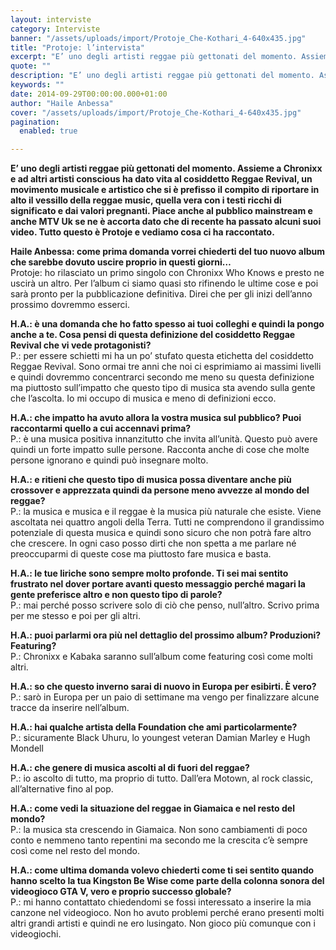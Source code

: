 ```yaml
---
layout: interviste
category: Interviste
banner: "/assets/uploads/import/Protoje_Che-Kothari_4-640x435.jpg"
title: "Protoje: l’intervista"
excerpt: "E’ uno degli artisti reggae più gettonati del momento. Assieme a Chronixx e ad altri artisti conscious ha dato vita al cosiddetto Reggae Revival, un movimento musicale e artistico che si è prefisso il compito di riportare in alto il vessillo della reggae music, quella vera con i testi ricchi di significato e dai valori…"
quote: ""
description: "E’ uno degli artisti reggae più gettonati del momento. Assieme a Chronixx e ad altri artisti conscious ha dato vita al cosiddetto Reggae Revival, un movimento musicale e artistico che si è prefisso il compito di riportare in alto il vessillo della reggae music, quella vera con i testi ricchi di significato e dai valori…"
keywords: ""
date: 2014-09-29T00:00:00.000+01:00
author: "Haile Anbessa"
cover: "/assets/uploads/import/Protoje_Che-Kothari_4-640x435.jpg"
pagination:
  enabled: true

---
```


**[](https://hotmc.com/wp-content/uploads/2014/09/Protoje%5FChe-Kothari%5F4.jpg)** 
**E’ uno degli artisti reggae più gettonati del momento. Assieme a Chronixx e ad altri artisti conscious ha dato vita al cosiddetto Reggae Revival, un movimento musicale e artistico che si è prefisso il compito di riportare in alto il vessillo della reggae music, quella vera con i testi ricchi di significato e dai valori pregnanti. Piace anche al pubblico mainstream e anche MTV Uk se ne è accorta dato che di recente ha passato alcuni suoi video. Tutto questo è Protoje e vediamo cosa ci ha raccontato.**

**Haile Anbessa: come prima domanda vorrei chiederti del tuo nuovo album che sarebbe dovuto uscire proprio in questi giorni…**  
Protoje: ho rilasciato un primo singolo con Chronixx Who Knows e presto ne uscirà un altro. Per l’album ci siamo quasi sto rifinendo le ultime cose e poi sarà pronto per la pubblicazione definitiva. Direi che per gli inizi dell’anno prossimo dovremmo esserci.

**H.A.: è una domanda che ho fatto spesso ai tuoi colleghi e quindi la pongo anche a te. Cosa pensi di questa definizione del cosiddetto Reggae Revival che vi vede protagonisti?**  
P.: per essere schietti mi ha un po’ stufato questa etichetta del cosiddetto Reggae Revival. Sono ormai tre anni che noi ci esprimiamo ai massimi livelli e quindi dovremmo concentrarci secondo me meno su questa definizione ma piuttosto sull’impatto che questo tipo di musica sta avendo sulla gente che l’ascolta. Io mi occupo di musica e meno di definizioni ecco.

**H.A.: che impatto ha avuto allora la vostra musica sul pubblico? Puoi raccontarmi quello a cui accennavi prima?**  
P.: è una musica positiva innanzitutto che invita all’unità. Questo può avere quindi un forte impatto sulle persone. Racconta anche di cose che molte persone ignorano e quindi può insegnare molto.

**H.A.: e ritieni che questo tipo di musica possa diventare anche più crossover e apprezzata quindi da persone meno avvezze al mondo del reggae?**  
P.: la musica e musica e il reggae è la musica più naturale che esiste. Viene ascoltata nei quattro angoli della Terra. Tutti ne comprendono il grandissimo potenziale di questa musica e quindi sono sicuro che non potrà fare altro che crescere. In ogni caso posso dirti che non spetta a me parlare né preoccuparmi di queste cose ma piuttosto fare musica e basta.

**H.A.: le tue liriche sono sempre molto profonde. Ti sei mai sentito frustrato nel dover portare avanti questo messaggio perché magari la gente preferisce altro e non questo tipo di parole?**  
P.: mai perché posso scrivere solo di ciò che penso, null’altro. Scrivo prima per me stesso e poi per gli altri.

**H.A.: puoi parlarmi ora più nel dettaglio del prossimo album? Produzioni? Featuring?**  
P.: Chronixx e Kabaka saranno sull’album come featuring così come molti altri.

**H.A.: so che questo inverno sarai di nuovo in Europa per esibirti. È vero?**  
P.: sarò in Europa per un paio di settimane ma vengo per finalizzare alcune tracce da inserire nell’album.

**H.A.: hai qualche artista della Foundation che ami particolarmente?**  
P.: sicuramente Black Uhuru, lo youngest veteran Damian Marley e Hugh Mondell

**H.A.: che genere di musica ascolti al di fuori del reggae?**  
P.: io ascolto di tutto, ma proprio di tutto. Dall’era Motown, al rock classic, all’alternative fino al pop.

**H.A.: come vedi la situazione del reggae in Giamaica e nel resto del mondo?**  
P.: la musica sta crescendo in Giamaica. Non sono cambiamenti di poco conto e nemmeno tanto repentini ma secondo me la crescita c’è sempre così come nel resto del mondo.

**H.A.: come ultima domanda volevo chiederti come ti sei sentito quando hanno scelto la tua Kingston Be Wise come parte della colonna sonora del videogioco GTA V, vero e proprio successo globale?**  
P.: mi hanno contattato chiedendomi se fossi interessato a inserire la mia canzone nel videogioco. Non ho avuto problemi perché erano presenti molti altri grandi artisti e quindi ne ero lusingato. Non gioco più comunque con i videogiochi.